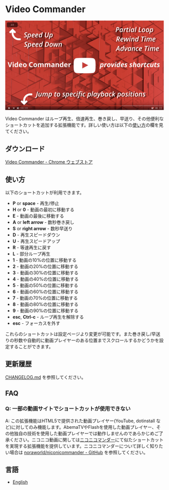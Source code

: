 # Video Commander
![videocommander](src/images/videocommander_screenshot.png)

Video Commander はループ再生、倍速再生、巻き戻し、早送り、その他便利なショートカットを追加する拡張機能です。詳しい使い方は以下の[使い方](#使い方)の欄を見てください。

## ダウンロード
[Video Commander - Chrome ウェブストア](https://chrome.google.com/webstore/detail/video-commander/eadjicgcnpgfmklebobjkhlippgepdii)

## 使い方
以下のショートカットが利用できます。

* **P** or **space** - 再生/停止
* **H** or **0** - 動画の最初に移動する
* **E** - 動画の最後に移動する
* **A** or **left arrow** - 数秒巻き戻し
* **S** or **right arrow** - 数秒早送り
* **D** - 再生スピードダウン
* **U** - 再生スピードアップ
* **R** - 等速再生に戻す
* **L** - 部分ループ再生
* **1** - 動画の10%の位置に移動する
* **2** - 動画の20%の位置に移動する
* **3** - 動画の30%の位置に移動する
* **4** - 動画の40%の位置に移動する
* **5** - 動画の50%の位置に移動する
* **6** - 動画の60%の位置に移動する
* **7** - 動画の70%の位置に移動する
* **8** - 動画の80%の位置に移動する
* **9** - 動画の90%の位置に移動する
* **esc**, **Ctrl-c** - ループ再生を解除する
* **esc** - フォーカスを外す

これらのショートカットは設定ページより変更が可能です。また巻き戻し/早送りの秒数や自動的に動画プレイヤーのある位置までスクロールするかどうかを設定することができます。

## 更新履歴
[CHANGELOG.md](https://github.com/noraworld/videocommander/blob/master/CHANGELOG.md) を参照してください。

## FAQ
### Q: 一部の動画サイトでショートカットが使用できない
A: この拡張機能はHTML5で提供された動画プレイヤー(YouTube, dotinstall など)に対してのみ機能します。AbemaTVやFlashを使用した動画プレイヤー、その他独自の技術を使用した動画プレイヤーでは動作しませんのであらかじめご了承ください。ニコニコ動画に関しては[ニコニコマンダー](https://chrome.google.com/webstore/detail/%E3%83%8B%E3%82%B3%E3%83%8B%E3%82%B3%E3%83%9E%E3%83%B3%E3%83%80%E3%83%BC/baiinihbicmkmkhblpboabkckgheaahm?utm_source=chrome-ntp-icon)にて似たショートカットを実現する拡張機能を提供しています。ニコニコマンダーについて詳しく知りたい場合は [noraworld/niconicommander - GitHub](https://github.com/noraworld/niconicommander) を参照してください。

## 言語
* [English](https://github.com/noraworld/videocommander/blob/master/README.md)
